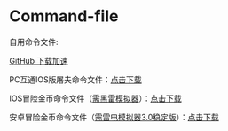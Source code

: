 # Command-file
自用命令文件:

[GitHub 下载加速](https://shrill-pond-3e81.hunsh.workers.dev/)

PC互通IOS版屠夫命令文件：[点击下载](https://github.com/Kirito2121/Command-file/raw/main/IOS%E5%B1%A0%E5%A4%AB.fatiao)

IOS冒险金币命令文件（[需黑雷模拟器](https://www.heilei.com/)）：[点击下载](https://github.com/Kirito2121/Command-file/raw/main/IOS%E5%86%92%E9%99%A9.fatiao)

安卓冒险金币命令文件（[需雷电模拟器3.0稳定版](https://www.ldmnq.com/)）：[点击下载](https://github.com/Kirito2121/Command-file/raw/main/%E5%AE%89%E5%8D%93%E5%86%92%E9%99%A9.fatiao)

